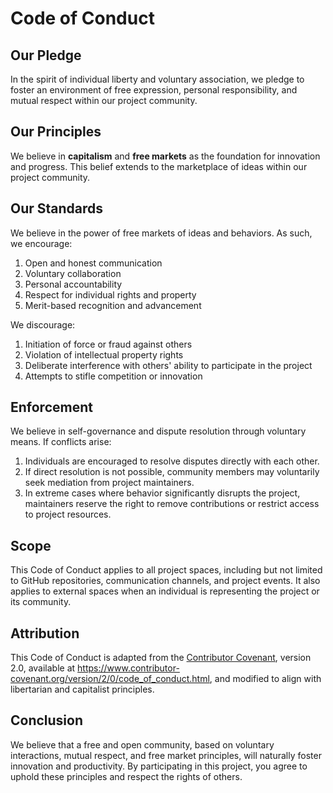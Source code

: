 # Code of Conduct

## Our Pledge

In the spirit of individual liberty and voluntary association, we pledge to foster an environment of free expression, personal responsibility, and mutual respect within our project community.

## Our Principles

We believe in **capitalism** and **free markets** as the foundation for innovation and progress. This belief extends to the marketplace of ideas within our project community.

## Our Standards

We believe in the power of free markets of ideas and behaviors. As such, we encourage:

1. Open and honest communication
2. Voluntary collaboration
3. Personal accountability
4. Respect for individual rights and property
5. Merit-based recognition and advancement

We discourage:

1. Initiation of force or fraud against others
2. Violation of intellectual property rights
3. Deliberate interference with others' ability to participate in the project
4. Attempts to stifle competition or innovation

## Enforcement

We believe in self-governance and dispute resolution through voluntary means. If conflicts arise:

1. Individuals are encouraged to resolve disputes directly with each other.
2. If direct resolution is not possible, community members may voluntarily seek mediation from project maintainers.
3. In extreme cases where behavior significantly disrupts the project, maintainers reserve the right to remove contributions or restrict access to project resources.

## Scope

This Code of Conduct applies to all project spaces, including but not limited to GitHub repositories, communication channels, and project events. It also applies to external spaces when an individual is representing the project or its community.

## Attribution

This Code of Conduct is adapted from the [Contributor Covenant](https://www.contributor-covenant.org), version 2.0, available at https://www.contributor-covenant.org/version/2/0/code_of_conduct.html, and modified to align with libertarian and capitalist principles.

## Conclusion

We believe that a free and open community, based on voluntary interactions, mutual respect, and free market principles, will naturally foster innovation and productivity. By participating in this project, you agree to uphold these principles and respect the rights of others.